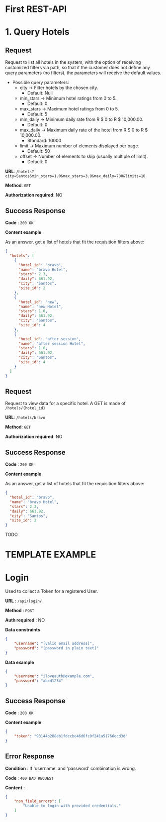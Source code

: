 # First REST-API 

# 1. Query Hotels

## Request

Request to list all hotels in the system, with the option of receiving customized filters
via path, so that if the customer does not define any query parameters (no filters), the
parameters will receive the default values.

* Possible query parameters:
	* city &rarr; Filter hotels by the chosen city. 	
		* Default: Null
	* min_stars &rarr; Minimum hotel ratings from 0 to 5. 
		* Default: 0
	* max_stars &rarr; Maximum hotel ratings from 0 to 5. 
		* Default: 5
	* min_daily &rarr; Minimum daily rate from R $ 0 to R $ 10,000.00. 
		* Default: 0
	* max_daily &rarr; Maximum daily rate of the hotel from R $ 0 to R $ 10,000.00. 
		* Standard: 10000
	* limit &rarr; Maximum number of elements displayed per page. 
		* Default: 50
	* offset &rarr; Number of elements to skip (usually multiple of limit). 
		* Default: 0

<!-- table -->
<!-- | **Method** | **URL** | **Authorization required**
|:-----------|:--------|:--------------------------
|`GET`		 |`/hotels`|NO		 -->

**URL**: `/hotels?city=Santos&min_stars=1.0&max_stars=3.0&max_daily=700&limits=10`

**Method**: `GET`

**Authorization required**: NO

## Success Response

**Code** : `200 OK`

**Content example**

As an answer, get a list of hotels that fit the requisition filters above:

```json
{
  "hotels": [
    {
      "hotel_id": "bravo",
      "name": "bravo Hotel",
      "stars": 2.3,
      "daily": 661.92,
      "city": "Santos",
      "site_id": 2
    },
    {
      "hotel_id": "new",
      "name": "new Hotel",
      "stars": 1.0,
      "daily": 661.92,
      "city": "Santos",
      "site_id": 4
    },
    {
      "hotel_id": "after_session",
      "name": "after session Hotel",
      "stars": 1.0,
      "daily": 661.92,
      "city": "Santos",
      "site_id": 4
    }
  ]
}
```

## Request

Request to view data for a specific hotel. A GET is made of `/hotels/{hotel_id}`

**URL**: `/hotels/bravo`

**Method**: `GET`

**Authorization required**: NO

## Success Response

**Code** : `200 OK`

**Content example**

As an answer, get a list of hotels that fit the requisition filters above:

```json
{
  "hotel_id": "bravo",
  "name": "bravo Hotel",
  "stars": 2.3,
  "daily": 661.92,
  "city": "Santos",
  "site_id": 2
}
```

TODO

# TEMPLATE EXAMPLE

# Login

Used to collect a Token for a registered User.

**URL** : `/api/login/`

**Method** : `POST`

**Auth required** : NO

**Data constraints**

```json
{
    "username": "[valid email address]",
    "password": "[password in plain text]"
}
```

**Data example**

```json
{
    "username": "iloveauth@example.com",
    "password": "abcd1234"
}
```

## Success Response

**Code** : `200 OK`

**Content example**

```json
{
    "token": "93144b288eb1fdccbe46d6fc0f241a51766ecd3d"
}
```

## Error Response

**Condition** : If 'username' and 'password' combination is wrong.

**Code** : `400 BAD REQUEST`

**Content** :

```json
{
    "non_field_errors": [
        "Unable to login with provided credentials."
    ]
}
```
